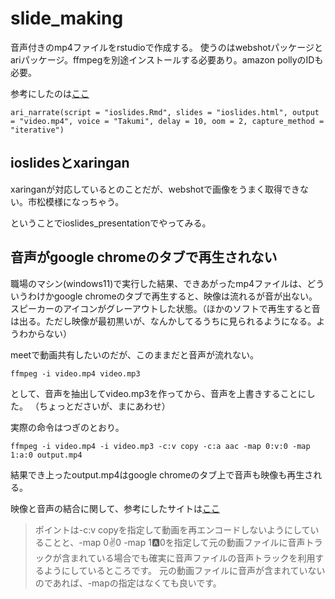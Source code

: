 # slide_making


音声付きのmp4ファイルをrstudioで作成する。
使うのはwebshotパッケージとariパッケージ。ffmpegを別途インストールする必要あり。amazon pollyのIDも必要。

参考にしたのは[ここ](https://qiita.com/kazutan/items/3b7db5cc572057e551ed)

```
ari_narrate(script = "ioslides.Rmd", slides = "ioslides.html", output = "video.mp4", voice = "Takumi", delay = 10, oom = 2, capture_method = "iterative")
```
## ioslidesとxaringan

xaringanが対応しているとのことだが、webshotで画像をうまく取得できない。市松模様になっちゃう。

ということでioslides_presentationでやってみる。

## 音声がgoogle chromeのタブで再生されない

職場のマシン(windows11)で実行した結果、できあがったmp4ファイルは、どういうわけかgoogle chromeのタブで再生すると、映像は流れるが音が出ない。スピーカーのアイコンがグレーアウトした状態。（ほかのソフトで再生すると音は出る。ただし映像が最初黒いが、なんかしてるうちに見られるようになる。ようわからない）

meetで動画共有したいのだが、このままだと音声が流れない。

```
ffmpeg -i video.mp4 video.mp3
```
として、音声を抽出してvideo.mp3を作ってから、音声を上書きすることにした。
（ちょっとださいが、まにあわせ）

実際の命令はつぎのとおり。

```
ffmpeg -i video.mp4 -i video.mp3 -c:v copy -c:a aac -map 0:v:0 -map 1:a:0 output.mp4
```

結果でき上ったoutput.mp4はgoogle chromeのタブ上で音声も映像も再生される。

映像と音声の結合に関して、参考にしたサイトは[ここ](https://qiita.com/niusounds/items/f69a4438f52fbf81f0bd)

> ポイントは-c:v copyを指定して動画を再エンコードしないようにしていることと、-map 0:v:0 -map 1:a:0を指定して元の動画ファイルに音声トラックが含まれている場合でも確実に音声ファイルの音声トラックを利用するようにしているところです。
元の動画ファイルに音声が含まれていないのであれば、-mapの指定はなくても良いです。

